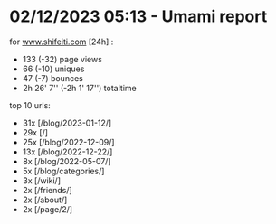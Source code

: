# 02/12/2023 05:13 - Umami report
for www.shifeiti.com [24h] :

 - 133 (-32) page views
 - 66 (-10) uniques
 - 47 (-7) bounces
 - 2h 26' 7'' (-2h 1' 17'') totaltime


top 10 urls:
 - 31x [/blog/2023-01-12/]
 - 29x [/]
 - 25x [/blog/2022-12-09/]
 - 13x [/blog/2022-12-22/]
 - 8x [/blog/2022-05-07/]
 - 5x [/blog/categories/]
 - 3x [/wiki/]
 - 2x [/friends/]
 - 2x [/about/]
 - 2x [/page/2/]



